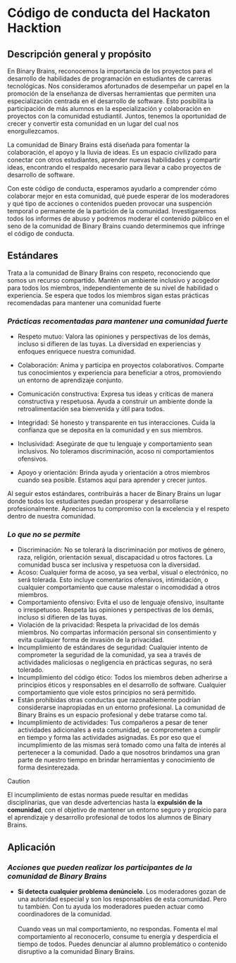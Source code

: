# Código de conducta del Hackaton Hacktion
## Descripción general y propósito
En Binary Brains, reconocemos la importancia de los proyectos para el desarrollo de habilidades de programación en estudiantes de carreras tecnológicas. 
Nos consideramos afortunados de desempeñar un papel en la promoción de la enseñanza de diversas herramientas que permiten una especialización centrada en el desarrollo de software. 
Esto posibilita la participación de más alumnos en la especialización y colaboración en proyectos con la comunidad estudiantil. Juntos, tenemos la oportunidad de crecer y convertir esta comunidad en un lugar del cual nos enorgullezcamos.

La comunidad de Binary Brains está diseñada para fomentar la colaboración, el apoyo y la lluvia de ideas. Es un espacio civilizado para conectar con otros estudiantes, 
aprender nuevas habilidades y compartir ideas, encontrando el respaldo necesario para llevar a cabo proyectos de desarrollo de software.

Con este código de conducta, esperamos ayudarlo a comprender cómo colaborar mejor en esta comunidad, qué puede esperar de los moderadores y qué tipo de acciones o contenidos pueden provocar una suspención temporal o permanente de la partición de la comunidad. Investigaremos todos los informes de abuso y podremos moderar el contenido público en el seno de la comunidad de Binary Brains cuando determinemos que infringe el código de conducta. 

## Estándares
Trata a la comunidad de Binary Brains con respeto, reconociendo que somos un recurso compartido. Mantén un ambiente inclusivo y acogedor para todos los miembros,
independientemente de su nivel de habilidad o experiencia. Se espera que todos los miembros sigan estas prácticas recomendadas para mantener una comunidad fuerte

###  *Prácticas recomentadas para mantener una comunidad fuerte*
- Respeto mutuo: Valora las opiniones y perspectivas de los demás, incluso si difieren de las tuyas. La diversidad en experiencias y enfoques enriquece nuestra comunidad.

- Colaboración: Anima y participa en proyectos colaborativos. Comparte tus conocimientos y experiencia para beneficiar a otros, promoviendo un entorno de aprendizaje conjunto.

- Comunicación constructiva: Expresa tus ideas y críticas de manera constructiva y respetuosa. Ayuda a construir un ambiente donde la retroalimentación sea bienvenida y útil para todos.

- Integridad: Sé honesto y transparente en tus interacciones. Cuida la confianza que se deposita en la comunidad y en sus miembros.

- Inclusividad: Asegúrate de que tu lenguaje y comportamiento sean inclusivos. No toleramos discriminación, acoso ni comportamientos ofensivos.

- Apoyo y orientación: Brinda ayuda y orientación a otros miembros cuando sea posible. Estamos aquí para aprender y crecer juntos.

Al seguir estos estándares, contribuirás a hacer de Binary Brains un lugar donde todos los estudiantes puedan prosperar y desarrollarse profesionalmente. Apreciamos tu compromiso con la excelencia y el respeto dentro de nuestra comunidad.
###  *Lo que no se permite*
- Discriminación: No se tolerará la discriminación por motivos de género, raza, religión, orientación sexual, discapacidad u otros factores. La comunidad busca ser inclusiva y respetuosa con la diversidad.
- Acoso: Cualquier forma de acoso, ya sea verbal, visual o electrónico, no será tolerada. Esto incluye comentarios ofensivos, intimidación, o cualquier comportamiento que cause malestar o incomodidad a otros miembros.
- Comportamiento ofensivo: Evita el uso de lenguaje ofensivo, insultante o irrespetuoso. Respeta las opiniones y perspectivas de los demás, incluso si difieren de las tuyas.
- Violación de la privacidad: Respeta la privacidad de los demás miembros. No compartas información personal sin consentimiento y evita cualquier forma de invasión de la privacidad.
- Incumplimiento de estándares de seguridad: Cualquier intento de comprometer la seguridad de la comunidad, ya sea a través de actividades maliciosas o negligencia en prácticas seguras, no será tolerado.
- Incumplimiento del código ético: Todos los miembros deben adherirse a principios éticos y responsables en el desarrollo de software. Cualquier comportamiento que viole estos principios no será permitido.
- Están prohibidas otras conductas que razonablemente podrían considerarse inapropiadas en un entorno profesional. La comunidad de Binary Brains es un espacio profesional y debe tratarse como tal.
- Incumplimiento de actividades: Tus compañeros a pesar de tener actividades adicionales a esta comunidad, se comprometen a cumplir en tiempo y forma las actividades asignadas. Es por eso que el incumplimiento de las mismas será tomado como una falta de interés al pertenecer a la comunidad. Dado a que nosotros brindamos una gran parte de nuestro tiempo en brindar herramientas y conocimiento de forma desinterezada. 

> [!CAUTION]
>El incumplimiento de estas normas puede resultar en medidas disciplinarias, que van desde advertencias hasta la <strong>expulsión de la comunidad</strong>, con el objetivo de mantener un entorno seguro y propicio para el aprendizaje y desarrollo profesional de todos los alumnos de Binary Brains.

## Aplicación 
###  *Acciones que pueden realizar los participantes de la comunidad de Binary Brains*
- <strong>Si detecta cualquier problema denúncielo</strong>. Los moderadores gozan de una autoridad especial y son los responsables de esta comunidad.
Pero tu también. Con tu ayuda los moderadores pueden actuar como coordinadores de la comunidad.  <br> <br> Cuando veas un mal comportamiento, no respondas. Fomenta el mal comportamiento al reconocerlo, consume tu energía y desperdicia el tiempo de todos. Puedes
denunciar al alumno problemático o contenido disruptivo a la comunidad Binary Brains. 
